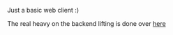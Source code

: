 Just a basic web client :)

The real heavy on the backend lifting is done over [here](https://github.com/austinmorales-dev/TTRPG_Character_Generator)